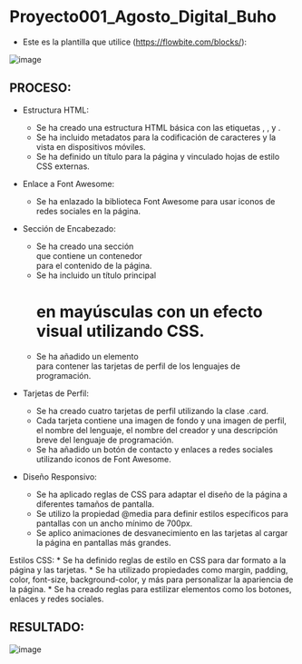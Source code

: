 # Proyecto001_Agosto_Digital_Buho


- Este es la plantilla que utilice  (https://flowbite.com/blocks/):
  
![image](https://github.com/MaricarmenCatalinaRaymundoRomero/Proyecto001/assets/129924045/1e96a68d-d492-4365-a1d2-88b967008531)



## PROCESO:

- Estructura HTML:
    * Se ha creado una estructura HTML básica con las etiquetas <html>, <head>, y <body>.
    * Se ha incluido metadatos para la codificación de caracteres y la vista en dispositivos móviles.
    * Se ha definido un título para la página y vinculado hojas de estilo CSS externas.

- Enlace a Font Awesome:
    * Se ha enlazado la biblioteca Font Awesome para usar iconos de redes sociales en la página.

- Sección de Encabezado:
    * Se ha creado una sección <section> que contiene un contenedor <div> para el contenido de la página.
    * Se ha incluido un título principal <h1> en mayúsculas con un efecto visual utilizando CSS.
    * Se ha añadido un elemento <div> para contener las tarjetas de perfil de los lenguajes de programación.

- Tarjetas de Perfil:
    * Se ha creado cuatro tarjetas de perfil utilizando la clase .card.
    * Cada tarjeta contiene una imagen de fondo y una imagen de perfil, el nombre del lenguaje, el nombre del creador y una descripción breve del lenguaje de programación.
    * Se ha añadido un botón de contacto y enlaces a redes sociales utilizando iconos de Font Awesome.

- Diseño Responsivo:
    * Se ha aplicado reglas de CSS para adaptar el diseño de la página a diferentes tamaños de pantalla.
    * Se utilizo la propiedad @media para definir estilos específicos para pantallas con un ancho mínimo de 700px.
    * Se aplico animaciones de desvanecimiento en las tarjetas al cargar la página en pantallas más grandes.

Estilos CSS:
    * Se ha definido reglas de estilo en CSS para dar formato a la página y las tarjetas.
    * Se ha utilizado propiedades como margin, padding, color, font-size, background-color, y más para personalizar la apariencia de la página.
    * Se ha creado reglas para estilizar elementos como los botones, enlaces y redes sociales.


## RESULTADO:

![image](https://github.com/MaricarmenCatalinaRaymundoRomero/Proyecto001/assets/129924045/f6aa3f46-0999-4646-93dd-a76ffb097f32)
